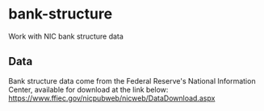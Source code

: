 # bank-structure
Work with NIC bank structure data

## Data
Bank structure data come from the Federal Reserve's National Information Center, available for download at the link below:
https://www.ffiec.gov/nicpubweb/nicweb/DataDownload.aspx
